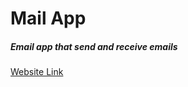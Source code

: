 # Mail App 

##### Email app that send and receive emails 

[Website Link](https://mail-taky.herokuapp.com)
